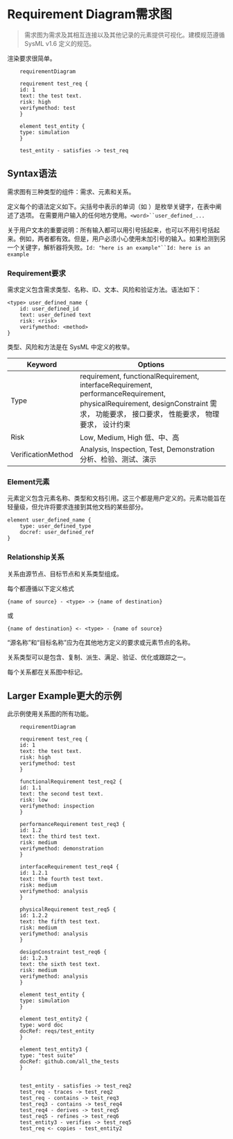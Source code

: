 # Requirement Diagram需求图

> 需求图为需求及其相互连接以及其他记录的元素提供可视化。建模规范遵循 SysML v1.6 定义的规范。

渲染要求很简单。

```mermaid
    requirementDiagram

    requirement test_req {
    id: 1
    text: the test text.
    risk: high
    verifymethod: test
    }

    element test_entity {
    type: simulation
    }

    test_entity - satisfies -> test_req
```

## Syntax语法

需求图有三种类型的组件：需求、元素和关系。

定义每个的语法定义如下。尖括号中表示的单词（如 ）是枚举关键字，在表中阐述了选项。 在需要用户输入的任何地方使用。`<word>``user_defined_...`

关于用户文本的重要说明：所有输入都可以用引号括起来，也可以不用引号括起来。例如，两者都有效。但是，用户必须小心使用未加引号的输入。如果检测到另一个关键字，解析器将失败。`Id: "here is an example"``Id: here is an example`

### Requirement要求

需求定义包含需求类型、名称、ID、文本、风险和验证方法。语法如下：

```text
<type> user_defined_name {
    id: user_defined_id
    text: user_defined text
    risk: <risk>
    verifymethod: <method>
}
```

类型、风险和方法是在 SysML 中定义的枚举。

| Keyword            | Options                                                                                                                                                                             |
| ------------------ | ----------------------------------------------------------------------------------------------------------------------------------------------------------------------------------- |
| Type               | requirement, functionalRequirement, interfaceRequirement, performanceRequirement, physicalRequirement, designConstraint 需求， 功能要求， 接口要求， 性能要求， 物理要求， 设计约束 |
| Risk               | Low, Medium, High  低、中、高                                                                                                                                                       |
| VerificationMethod | Analysis, Inspection, Test, Demonstration 分析、检验、测试、演示                                                                                                                    |

### Element元素

元素定义包含元素名称、类型和文档引用。这三个都是用户定义的。元素功能旨在轻量级，但允许将要求连接到其他文档的某些部分。

```text
element user_defined_name {
    type: user_defined_type
    docref: user_defined_ref
}
```

### Relationship关系

关系由源节点、目标节点和关系类型组成。

每个都遵循以下定义格式

```text
{name of source} - <type> -> {name of destination}
```

或

```text
{name of destination} <- <type> - {name of source}
```

“源名称”和“目标名称”应为在其他地方定义的要求或元素节点的名称。

关系类型可以是包含、复制、派生、满足、验证、优化或跟踪之一。

每个关系都在关系图中标记。

## Larger Example更大的示例

此示例使用关系图的所有功能。

```mermaid
    requirementDiagram

    requirement test_req {
    id: 1
    text: the test text.
    risk: high
    verifymethod: test
    }

    functionalRequirement test_req2 {
    id: 1.1
    text: the second test text.
    risk: low
    verifymethod: inspection
    }

    performanceRequirement test_req3 {
    id: 1.2
    text: the third test text.
    risk: medium
    verifymethod: demonstration
    }

    interfaceRequirement test_req4 {
    id: 1.2.1
    text: the fourth test text.
    risk: medium
    verifymethod: analysis
    }

    physicalRequirement test_req5 {
    id: 1.2.2
    text: the fifth test text.
    risk: medium
    verifymethod: analysis
    }

    designConstraint test_req6 {
    id: 1.2.3
    text: the sixth test text.
    risk: medium
    verifymethod: analysis
    }

    element test_entity {
    type: simulation
    }

    element test_entity2 {
    type: word doc
    docRef: reqs/test_entity
    }

    element test_entity3 {
    type: "test suite"
    docRef: github.com/all_the_tests
    }


    test_entity - satisfies -> test_req2
    test_req - traces -> test_req2
    test_req - contains -> test_req3
    test_req3 - contains -> test_req4
    test_req4 - derives -> test_req5
    test_req5 - refines -> test_req6
    test_entity3 - verifies -> test_req5
    test_req <- copies - test_entity2
```
